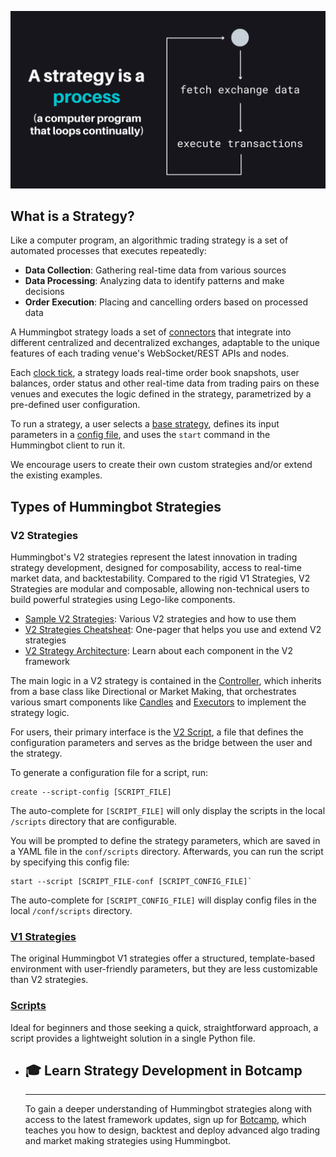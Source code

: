 ![](./strategy-process.png)

## What is a Strategy?

Like a computer program, an algorithmic trading strategy is a set of automated processes that executes repeatedly:

- **Data Collection**: Gathering real-time data from various sources
- **Data Processing**: Analyzing data to identify patterns and make decisions
- **Order Execution**: Placing and cancelling orders based on processed data

A Hummingbot strategy loads a set of [connectors](../exchanges/index.md) that integrate into different centralized and decentralized exchanges, adaptable to the unique features of each trading venue's WebSocket/REST APIs and nodes.

Each [clock tick](/global-configs/clock-tick/), a strategy loads real-time order book snapshots, user balances, order status and other real-time data from trading pairs on these venues and executes the logic defined in the strategy, parametrized by a pre-defined user configuration.

To run a strategy, a user selects a [base strategy](../v2-strategies/examples/), defines its input parameters in a [config file](/client/config-files/), and uses the `start` command in the Hummingbot client to run it. 

We encourage users to create their own custom strategies and/or extend the existing examples.

## Types of Hummingbot Strategies

### V2 Strategies

Hummingbot's V2 strategies represent the latest innovation in trading strategy development, designed for composability, access to real-time market data, and backtestability. Compared to the rigid V1 Strategies, V2 Strategies are modular and composable, allowing non-technical users to build powerful strategies using Lego-like components.

* [Sample V2 Strategies](../v2-strategies/examples/): Various V2 strategies and how to use them
* [V2 Strategies Cheatsheat](../v2-strategies/cheatsheet/): One-pager that helps you use and extend V2 strategies
* [V2 Strategy Architecture](../v2-strategies/): Learn about each component in the V2 framework

The main logic in a V2 strategy is contained in the [Controller](../controllers), which inherits from a base class like Directional or Market Making, that orchestrates various smart components like [Candles](../candles) and [Executors](../executors/) to implement the strategy logic.

For users, their primary interface is the [V2 Script](../v2-scripts/), a file that defines the configuration parameters and serves as the bridge between the user and the strategy.

To generate a configuration file for a script, run:

```
create --script-config [SCRIPT_FILE]
```

The auto-complete for `[SCRIPT_FILE]` will only display the scripts in the local `/scripts` directory that are configurable.

You will be prompted to define the strategy parameters, which are saved in a YAML file in the `conf/scripts` directory. Afterwards, you can run the script by specifying this config file:

```
start --script [SCRIPT_FILE-conf [SCRIPT_CONFIG_FILE]`
```

The auto-complete for `[SCRIPT_CONFIG_FILE]` will display config files in the local `/conf/scripts` directory.

### [V1 Strategies](../v1-strategies/index.md)

The original Hummingbot V1 strategies offer a structured, template-based environment with user-friendly parameters, but they are less customizable than V2 strategies.

### [Scripts](../scripts/index.md)

Ideal for beginners and those seeking a quick, straightforward approach, a script provides a lightweight solution in a single Python file.

<div class="grid cards" markdown>

-   ## 🎓 Learn Strategy Development in Botcamp

    ---

    To gain a deeper understanding of Hummingbot strategies along with access to the latest framework updates, sign up for [Botcamp](/botcamp), which teaches you how to design, backtest and deploy advanced algo trading and market making strategies using Hummingbot.

</div>
